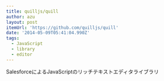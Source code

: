 ```yaml
---
title: quilljs/quill
author: azu
layout: post
itemUrl: 'https://github.com/quilljs/quill'
date: '2014-05-09T05:41:04.990Z'
tags:
  - JavaScript
  - library
  - editor
---
```

SalesforceによるJavaScriptのリッチテキストエディタライブラリ
